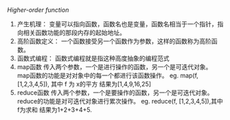 *Higher-order function*
1. 产生机理：
	变量可以指向函数，函数名也是变量，函数名相当于一个指针，指向相关函数功能的那段内存的起始地址。
2. 高阶函数定义：
	一个函数接受另一个函数作为参数，这样的函数称为高阶函数。
3. 函数式编程：
	函数式编程就是指这种高度抽象的编程范式
4. map函数
	传入两个参数，一个是进行操作的函数，另一个是可迭代对象。
	map函数的功能是对对象中的每一个都进行该函数操作。
	eg. map(f, [1,2,3,4,5]), 其中 f 为 x的平方
	          结果为[1,4,9,16,25]
5. reduce函数
	传入两个参数，一个是要操作的函数，另一个是可迭代对象。
	reduce的功能是对可迭代对象进行累次操作。
	eg. reduce(f, [1,2,3,4,5]),其中f为求和
			结果为1+2+3+4+5.
	